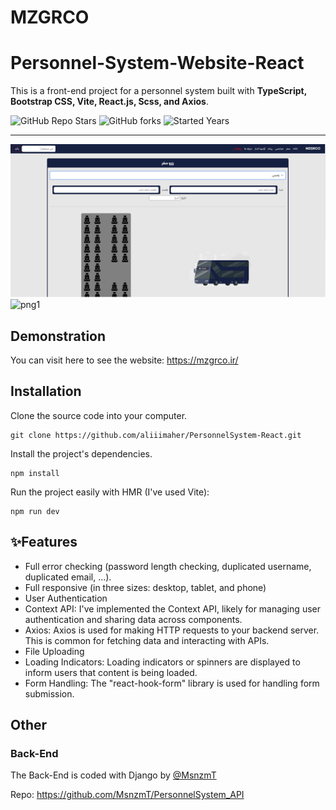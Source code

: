<p align="center">
  <h1>
   MZGRCO
  </h1> 
</p>


# Personnel-System-Website-React
This is a front-end project for a personnel system built with **TypeScript, Bootstrap CSS, Vite, React.js, Scss, and Axios**. 

![GitHub Repo Stars](https://img.shields.io/github/stars/aliiimaher/PersonnelSystem-React?label=Stars)
![GitHub forks](https://img.shields.io/github/forks/aliiimaher/PersonnelSystem-React?label=Forks)
![Started Years](https://img.shields.io/badge/Since-2023-purple?style=flat)

<hr />

![png2](./docMe/resbus.png)
![png1](./)


## Demonstration
You can visit here to see the website: https://mzgrco.ir/

## Installation
Clone the source code into your computer.

```
git clone https://github.com/aliiimaher/PersonnelSystem-React.git
```
Install the project's dependencies.
```
npm install
```
Run the project easily with HMR (I've used Vite):
```
npm run dev
```

## ✨Features
- Full error checking (password length checking, duplicated username, duplicated email, ...).
- Full responsive (in three sizes: desktop, tablet, and phone)
- User Authentication
- Context API: I've implemented the Context API, likely for managing user authentication and sharing data across components.
- Axios: Axios is used for making HTTP requests to your backend server. This is common for fetching data and interacting with APIs.
- File Uploading
- Loading Indicators: Loading indicators or spinners are displayed to inform users that content is being loaded.
- Form Handling: The "react-hook-form" library is used for handling form submission.

## Other
### Back-End
The Back-End is coded with Django by [@MsnzmT](https://github.com/MsnzmT)

Repo: https://github.com/MsnzmT/PersonnelSystem_API 
